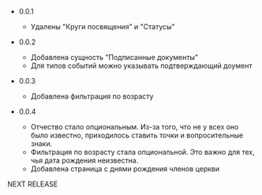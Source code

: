 
* 0.0.1

    * Удалены "Круги посвящения" и "Статусы"

* 0.0.2

    * Добавлена сущность "Подписанные документы"
    * Для типов событий можно указывать подтверждающий доумент

* 0.0.3
    * Добавлена фильтрация по возрасту

* 0.0.4
    * Отчество стало опциональным. Из-за того, что не у всех оно было известно,
      приходилось ставить точки и вопросительные знаки.
    * Фильтрация по возрасту стала опциональной. Это важно для тех, чья дата
      рождения неизвестна.
    * Добавлена страница с днями рождения членов церкви

NEXT RELEASE
